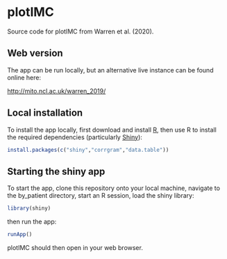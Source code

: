 # plotIMC

Source code for plotIMC from Warren et al. (2020).  

## Web version

The app can be run locally, but an alternative live instance can be found online here:

http://mito.ncl.ac.uk/warren_2019/

## Local installation

To install the app locally, first download and install [R](https://www.r-project.org/), then use R to install the required dependencies (particularly [Shiny](https://shiny.rstudio.com/)):

```R
install.packages(c("shiny","corrgram","data.table"))
```

## Starting the shiny app

To start the app, clone this repository onto your local machine, navigate to the by_patient directory, start an R session, load the shiny library:

```R
library(shiny)
```

then run the app:

```R
runApp()
```

plotIMC should then open in your web browser.
